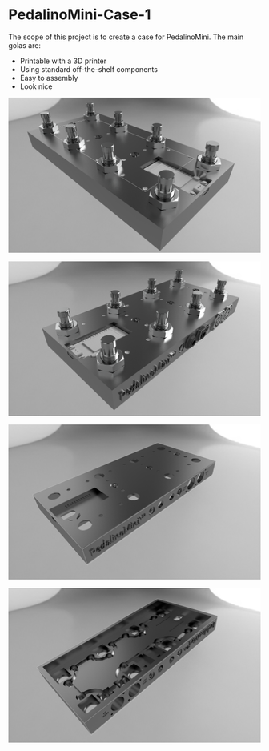 # PedalinoMini-Case-1

The scope of this project is to create a case for PedalinoMini. The main golas are:

- Printable with a 3D printer
- Using standard off-the-shelf components
- Easy to assembly
- Look nice

![Front](./PedalinoMiniFootswitchesFront.png "Front")

![Back](./PedalinoMiniFootswitchesBack.png "Back")

![CaseOutside](./PedalinoMiniCaseOutside.png "Outside")

![CaseInside](./PedalinoMiniCaseInside.png "Inside")

